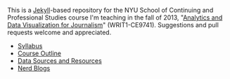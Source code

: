 This is a [Jekyll](https://github.com/mojombo/jekyll)-based repository for the NYU School of Continuing and Professional Studies course I'm teaching in the fall of 2013, "[Analytics and Data Visualization for Journalism](http://www.scps.nyu.edu/content/scps/academics/course_detail.html?id=WRIT1-CE9741&catalogId=20133)" (WRIT1-CE9741). Suggestions and pull requests welcome and appreciated.

- [Syllabus](_posts/syllabus.md)
- [Course Outline](_posts/course-outline.md)
- [Data Sources and Resources](_posts/data-sources.md)
- [Nerd Blogs](_posts/nerd-blogs.md)
